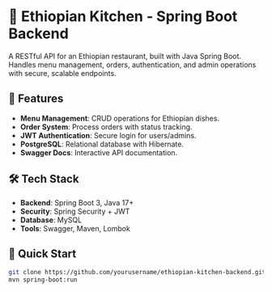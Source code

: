 

# 🍛 Ethiopian Kitchen - Spring Boot Backend
A RESTful API for an Ethiopian restaurant, built with Java Spring Boot. Handles menu management, orders, authentication, and admin operations with secure, scalable endpoints.


## 🚀 Features
- **Menu Management**: CRUD operations for Ethiopian dishes.
- **Order System**: Process orders with status tracking.
- **JWT Authentication**: Secure login for users/admins.
- **PostgreSQL**: Relational database with Hibernate.
- **Swagger Docs**: Interactive API documentation.

## 🛠️ Tech Stack
- **Backend**: Spring Boot 3, Java 17+
- **Security**: Spring Security + JWT
- **Database**: MySQL
- **Tools**: Swagger, Maven, Lombok

## 📌 Quick Start
```bash
git clone https://github.com/yourusername/ethiopian-kitchen-backend.git
mvn spring-boot:run
